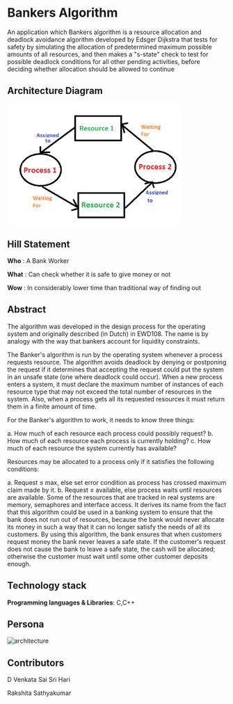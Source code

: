 # Bankers Algorithm
An application which Bankers algorithm is a resource allocation and deadlock avoidance algorithm 
developed by Edsger Dijkstra that tests for safety by simulating the allocation of predetermined 
maximum possible amounts of all resources, and then makes a "s-state" check to test for possible 
deadlock conditions for all other pending activities, before deciding whether allocation should 
be allowed to continue

## Architecture Diagram

<img width="400" alt="architecture" src="deadlock.png">

## Hill Statement
 **Who** : A Bank Worker 
 
 **What** : Can check whether it is safe to give money or not
 
 **Wow** : In considerably lower time than traditional way of finding out

## Abstract

The algorithm was developed in the design process for the operating system and
originally described (in Dutch) in EWD108. The name is by analogy with the way that bankers
account for liquidity constraints.

The Banker's algorithm is run by the operating system whenever a process requests
resource. The algorithm avoids deadlock by denying or postponing the request if it determines
that accepting the request could put the system in an unsafe state (one where deadlock could
occur). When a new process enters a system, it must declare the maximum number of instances
of each resource type that may not exceed the total number of resources in the system. Also,
when a process gets all its requested resources it must return them in a finite amount of time.

For the Banker's algorithm to work, it needs to know three things:

a. How much of each resource each process could possibly request?
b. How much of each resource each process is currently holding?
c. How much of each resource the system currently has available?

Resources may be allocated to a process only if it satisfies the following conditions:

a. Request ≤ max, else set error condition as process has crossed maximum claim made by
it.
b. Request ≤ available, else process waits until resources are available.
Some of the resources that are tracked in real systems are memory, semaphores and interface
access. It derives its name from the fact that this algorithm could be used in a banking system to
ensure that the bank does not run out of resources, because the bank would never allocate its
money in such a way that it can no longer satisfy the needs of all its customers. By using this
algorithm, the bank ensures that when customers request money the bank never leaves a safe
state. If the customer's request does not cause the bank to leave a safe state, the cash will be
allocated; otherwise the customer must wait until some other customer deposits enough.

## Technology stack
**Programming languages & Libraries**: C,C++



 
## Persona

<img height="900" width="800" alt="architecture" src="https://github.com/SJSUFall2019-CMPE272/brokenPhone/blob/master/Persona%40Sarah%20Brooks.png">


## Contributors

D Venkata Sai Sri Hari

Rakshita Sathyakumar
